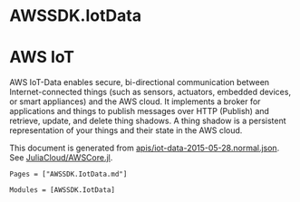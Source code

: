 # AWSSDK.IotData

# AWS IoT

AWS IoT-Data enables secure, bi-directional communication between Internet-connected things (such as sensors, actuators, embedded devices, or smart appliances) and the AWS cloud. It implements a broker for applications and things to publish messages over HTTP (Publish) and retrieve, update, and delete thing shadows. A thing shadow is a persistent representation of your things and their state in the AWS cloud.

This document is generated from
[apis/iot-data-2015-05-28.normal.json](https://github.com/aws/aws-sdk-js/blob/master/apis/iot-data-2015-05-28.normal.json).
See [JuliaCloud/AWSCore.jl](https://github.com/JuliaCloud/AWSCore.jl).

```@index
Pages = ["AWSSDK.IotData.md"]
```

```@autodocs
Modules = [AWSSDK.IotData]
```
